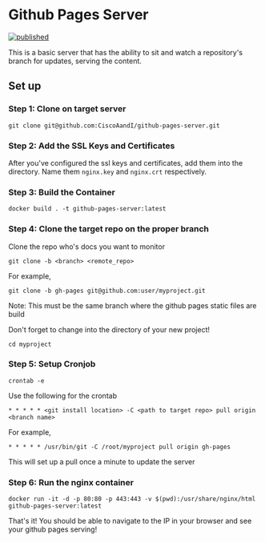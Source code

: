 # Github Pages Server

[![published](https://static.production.devnetcloud.com/codeexchange/assets/images/devnet-published.svg)](https://developer.cisco.com/codeexchange/github/repo/CiscoAandI/github-pages-server)

This is a basic server that has the ability to sit and watch a repository's branch for updates, serving the content.

## Set up

### Step 1: Clone on target server

    git clone git@github.com:CiscoAandI/github-pages-server.git

### Step 2: Add the SSL Keys and Certificates

After you've configured the ssl keys and certificates, add them into the directory. Name them `nginx.key` and `nginx.crt` respectively.

### Step 3: Build the Container

    docker build . -t github-pages-server:latest

### Step 4: Clone the target repo on the proper branch

Clone the repo who's docs you want to monitor

    git clone -b <branch> <remote_repo>

For example,

    git clone -b gh-pages git@github.com:user/myproject.git

Note: This must be the same branch where the github pages static files are build

Don't forget to change into the directory of your new project!

    cd myproject

### Step 5: Setup Cronjob

    crontab -e

Use the following for the crontab

    * * * * * <git install location> -C <path to target repo> pull origin <branch name>

For example,

    * * * * * /usr/bin/git -C /root/myproject pull origin gh-pages

This will set up a pull once a minute to update the server

### Step 6: Run the nginx container

    docker run -it -d -p 80:80 -p 443:443 -v $(pwd):/usr/share/nginx/html github-pages-server:latest

That's it! You should be able to navigate to the IP in your browser and see your github pages serving!
